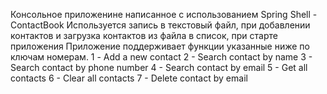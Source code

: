 Консольное приложенине написанное с использованием Spring Shell - ContactBook
Используется запись в текстовый файл, при добавлении контактов и загрузка контактов из файла в список, при старте приложения
Приложение поддерживает функции указанные ниже по ключам номерам.
1 - Add a new contact
2 - Search contact by name
3 - Search contact by phone number
4 - Search contact by email
5 - Get all contacts
6 - Clear all contacts
7 - Delete contact by email

